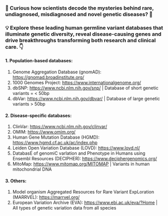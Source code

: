 ### 🧬 Curious how scientists decode the mysteries behind rare, undiagnosed, misdiagnosed and novel genetic diseases? 🧬

### 💡 Explore these leading human germline variant databases that illuminate genetic diversity, reveal disease-causing genes and drive breakthroughs transforming both research and clinical care. 👇

#### 1. Population-based databases:
   1. Genome Aggregation Database (gnomAD): https://gnomad.broadinstitute.org/ 
   2. 1000 Genomes Project: https://www.internationalgenome.org/
   3. dbSNP: https://www.ncbi.nlm.nih.gov/snp/ | Database of short genetic variants = < 50bp
   4. dbVar:  https://www.ncbi.nlm.nih.gov/dbvar/ | Database of large genetic variants > 50bp
    
#### 2. Disease-specific databases:
  1. ClinVar: https://www.ncbi.nlm.nih.gov/clinvar/
  2. OMIM: https://www.omim.org/
  3. Human Gene Mutation Database (HGMD): https://www.hgmd.cf.ac.uk/ac/index.php
  4. Leiden Open Variation Database (LOVD): https://www.lovd.nl/
  5. DatabasE of genomiC varIation and Phenotype in Humans using Ensembl Resources (DECIPHER): https://www.deciphergenomics.org/
  6. MitoMap: https://www.mitomap.org/MITOMAP | Variants in human mitochondrial DNA

#### 3. Others:
  1. Model organism Aggregated Resources for Rare Variant ExpLoration (MARRVEL): https://marrvel.org/
  2. European Variation Archive (EVA): https://www.ebi.ac.uk/eva/?Home | All types of genetic variation data from all species
